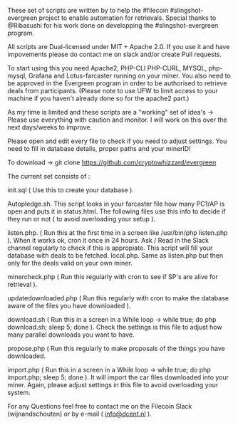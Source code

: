 These set of scripts are written by to help the #filecoin #slingshot-evergreen project to enable automation for retrievals.
Special thanks to @Ribasushi for his work done on developping the #slingshot-evergreen program.

All scripts are Dual-licensed under MIT + Apache 2.0. If you use it and have impovements please do contact me on slack and/or create Pull requests.

To start using this you need Apache2, PHP-CLI PHP-CURL, MYSQL, php-mysql, Grafana and Lotus-farcaster running on your miner. You also need to be approved in the Evergreen program
in order to be authorised to retrieve deals from participants. (Please note to use UFW to limit access to your machine if you haven't already done so for the apache2 part.)

As my time is limited and these scripts are a "working" set of idea's -> Please use everything with caution and monitor. I will work on this over the next days/weeks to improve.

Please open and edit every file to check if you need to adjust settings. You need to fill in database details, proper paths and your minerID!

To download -> git clone https://github.com/cryptowhizzard/evergreen

The current set consists of :

init.sql ( Use this to create your database ).

Autopledge.sh. This script looks in your farcaster file how many PC1/AP is open and puts it in status.html. The following files use this info to decide
if they run or not ( to avoid overloading your setup ).

listen.php. ( Run this at the first time in a screen like /usr/bin/php listen.php ). When it works ok, cron it once in 24 hours. Ask / Read in the Slack channel 
regularly to check if this is appropiate. This script will fill your database with deals to be fetched.
local.php. Same as listen.php but then only for the deals valid on your own miner.

minercheck.php ( Run this regularly with cron to see if SP's are alive for retrieval ).

updatedownloaded.php ( Run this regularly with cron to make the database aware of the files you have downloaded ).

download.sh ( Run this in a screen in a While loop -> while true; do php download.sh; sleep 5; done ). Check the settings is this file to adjust how many
parallel downloads you want to have.

propose.php ( Run this regularly to make proposals of the things you have downloaded.

import.php ( Run this in a screen in a While loop -> while true; do php import.php; sleep 5; done ). It will import the car files downloaded into your miner.
Again, please adjust settings in this file to avoid overloading your system.

For any Questions feel free to contact me on the Filecoin Slack (wijnandschouten) or by e-mail ( info@dcent.nl ).
